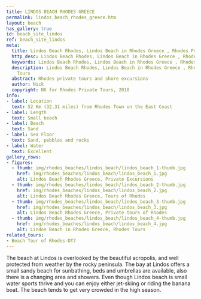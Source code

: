 ```yaml
---
title: LINDOS BEACH RHODES GREECE
permalink: lindos_beach_rhodes_greece.htm
layout: beach
has_gallery: true
id: beach_site_lindos
ref: beach_site_lindos
meta:
  title: Lindos Beach Rhodes, Lindos Beach in Rhodes Greece , Rhodes Private Tours
  http_desc: Lindos Beach Rhodes, Lindos Beach in Rhodes Greece , Rhodes Private Tours
  keywords: Lindos Beach Rhodes, Lindos Beach in Rhodes Greece , Rhodes Private Tours
  description: Lindos Beach Rhodes, Lindos Beach in Rhodes Greece , Rhodes Private
    Tours
  abstract: Rhodes private tours and shore excursions
  author: Nick
  copyright: NK for Rhodes Private Tours, 2018
info:
- label: Location
  text: 52 Km (32,31 miles) from Rhodes Town on the East Coast
- label: Length
  text: Small beach
- label: Beach
  text: Sand
- label: Sea Floor
  text: Sand, pebbles and rocks
- label: Water
  text: Excellent
gallery_rows:
- figures:
  - thumb: img/rhodes_beaches/lindos_beach/lindos_beach_1-thumb.jpg
    href: img/rhodes_beaches/lindos_beach/lindos_beach_1.jpg
    alt: Lindos Beach Rhodes Greece, Private Excursions
  - thumb: img/rhodes_beaches/lindos_beach/lindos_beach_2-thumb.jpg
    href: img/rhodes_beaches/lindos_beach/lindos_beach_2.jpg
    alt: Lindos Beach Rhodes Greece, Tours of Rhodes
  - thumb: img/rhodes_beaches/lindos_beach/lindos_beach_3-thumb.jpg
    href: img/rhodes_beaches/lindos_beach/lindos_beach_3.jpg
    alt: Lindos Beach Rhodes Greece, Private tours of Rhodes
  - thumb: img/rhodes_beaches/lindos_beach/lindos_beach_4-thumb.jpg
    href: img/rhodes_beaches/lindos_beach/lindos_beach_4.jpg
    alt: Lindos Beach in Rhodes Greece, Rhodes Tours
related_tours:
- Beach Tour of Rhodes-DT7
---
```


The beach at Lindos is overlooked by the beautiful acropolis, and well protected from weather by the rocky peninsula. The bay at Lindos offers a small sandy beach for sunbathing, beds and umbrellas are available, also there is a changing area and showers. Even though Lindos beach is small water sports thrive and you can enjoy either jet-skiing or riding the banana boat. The beach tends to get very crowded in the high season.